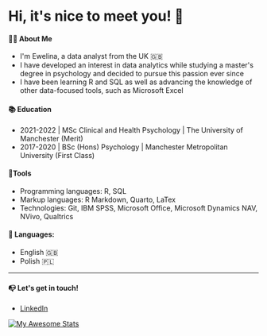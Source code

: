 # Hi, it's nice to meet you! **👋**

#### **👩‍💻 About Me**

-   I'm Ewelina, a data analyst from the UK 🇬🇧
-   I have developed an interest in data analytics while studying a master's degree in psychology and decided to pursue this passion ever since
-   I have been learning R and SQL as well as advancing the knowledge of other data-focused tools, such as Microsoft Excel

#### **📚 Education**

-   2021-2022 \| MSc Clinical and Health Psychology \| The University of Manchester (Merit)
-   2017-2020 \| BSc (Hons) Psychology \| Manchester Metropolitan University (First Class)

#### **🔨Tools**

-   Programming languages: R, SQL
-   Markup languages: R Markdown, Quarto, LaTex
-   Technologies: Git, IBM SPSS, Microsoft Office, Microsoft Dynamics NAV, NVivo, Qualtrics

#### **💬 Languages:**

-   English 🇬🇧
-   Polish 🇵🇱

------------------------------------------------------------------------

#### **📭 Let's get in touch!**

-   [LinkedIn](https://www.linkedin.com/in/ewelina-stepien-959464257/)

[![My Awesome Stats](https://awesome-github-stats.azurewebsites.net/user-stats/estepien1?cardType=github&theme=cobalt&preferLogin=false)](https://git.io/awesome-stats-card)
